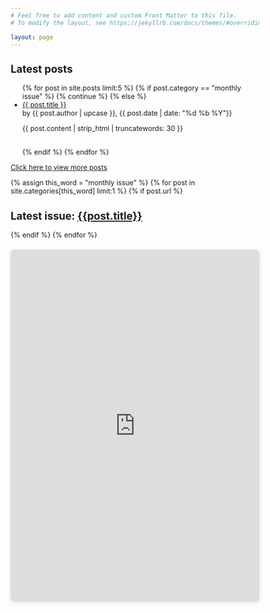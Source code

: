```yaml
---
# Feel free to add content and custom Front Matter to this file.
# To modify the layout, see https://jekyllrb.com/docs/themes/#overriding-theme-defaults

layout: page
---
```


<div class="flex-container">

  <div class="latest-posts">
    <h2>Latest posts</h2>
    <ul class="post-ul">
      {% for post in site.posts limit:5 %}
        {% if post.category == "monthly issue" %}
          {% continue %}
        {% else %}
          <li><a href="{{ post.url }}">{{ post.title }}</a>
          <br>by {{ post.author | upcase }}, {{ post.date | date: "%d %b %Y"}}
          <br><p class="post-excerpt">{{ post.content | strip_html | truncatewords: 30 }}</p></li>
          <br>
        {% endif %}
      {% endfor %}
    </ul>
    <a href="{{ site.url }}/article-posts/">Click here to view more posts</a>

  </div>

  <div class="latest-issue">
    <!-- <h2 class="monthly-issue">Latest issue: August & September Issue 2023</h2>
    <div style="position: relative; width: 100%; height: 0; padding-top: 141.4148%;
    padding-bottom: 0; box-shadow: 0 2px 8px 0 rgba(63,69,81,0.16); margin-top: 1.6em; margin-bottom: 0.9em; overflow: hidden;
    border-radius: 8px; will-change: transform;">
      <iframe loading="lazy" style="position: absolute; width: 100%; height: 100%; top: 0; left: 0; border: none; padding: 0;margin: 0;"
        src="https:&#x2F;&#x2F;www.canva.com&#x2F;design&#x2F;DAFvzj37a-g&#x2F;view?embed" allowfullscreen="allowfullscreen" allow="fullscreen">
      </iframe>
    </div>
    <a href="https:&#x2F;&#x2F;www.canva.com&#x2F;design&#x2F;DAFvzj37a-g&#x2F;view?utm_content=DAFvzj37a-g&amp;utm_campaign=designshare&amp;utm_medium=embeds&amp;utm_source=link" target="_blank" rel="noopener"></a>
  </div> -->

  {% assign this_word = "monthly issue" %}
  {% for post in site.categories[this_word] limit:1 %} 
    {% if post.url %}
      <h2 class="monthly-issue">Latest issue: <a href="{{post.url}}">{{post.title}}</a></h2>
    {% endif %}
  {% endfor %}
  <div style="position: relative; width: 100%; height: 0; padding-top: 141.4148%;
    padding-bottom: 0; box-shadow: 0 2px 8px 0 rgba(63,69,81,0.16); margin-top: 1.6em; margin-bottom: 0.9em; overflow: hidden;
    border-radius: 8px; will-change: transform;">
      <iframe loading="lazy" style="position: absolute; width: 100%; height: 100%; top: 0; left: 0; border: none; padding: 0;margin: 0;"
        src="https:&#x2F;&#x2F;www.canva.com&#x2F;design&#x2F;DAFvzj37a-g&#x2F;view?embed" allowfullscreen="allowfullscreen" allow="fullscreen">
      </iframe>
    </div>
    <a href="https:&#x2F;&#x2F;www.canva.com&#x2F;design&#x2F;DAFvzj37a-g&#x2F;view?utm_content=DAFvzj37a-g&amp;utm_campaign=designshare&amp;utm_medium=embeds&amp;utm_source=link" target="_blank" rel="noopener"></a>
</div>